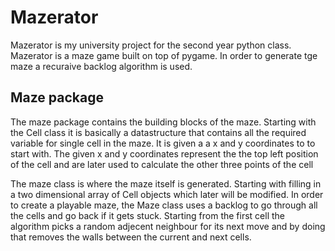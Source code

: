 # Mazerator
Mazerator is my university project for the second year python class. 
Mazerator is a maze game built on top of pygame. 
In order to generate tge maze a recuraive backlog algorithm is used. 

## Maze package
The maze package contains the building blocks of the maze.
Starting with the Cell class it is basically a datastructure that contains all the required variable for single cell in the maze. 
It is given a a x and y coordinates to to start with. The given x and y coordinates represent the the top left position of the cell and are later used to calculate the other three points of the cell

The maze class is where the maze itself is generated. 
Starting with filling in a two dimensional array of Cell objects which later will be modified.
In order to create a playable maze, the Maze class uses a backlog to go through all the cells and go back if it gets stuck. 
Starting from the first cell the algorithm picks a random adjecent neighbour for its next move and by doing that removes the walls between the current and next cells.
